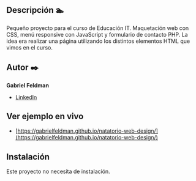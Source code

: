 ## Descripción :swimmer:

Pequeño proyecto para el curso de Educación IT. Maquetación web con CSS, menú responsive con JavaScript y formulario de contacto PHP. La idea era realizar una página utilizando los distintos elementos HTML que vimos en el curso.

## Autor ✒️
**Gabriel Feldman**

* [LinkedIn](https://www.linkedin.com/in/gabrieldfeldman/)


## Ver ejemplo en vivo 
- [https://gabrielfeldman.github.io/natatorio-web-design/](https://gabrielfeldman.github.io/natatorio-web-design/)

## Instalación 
Este proyecto no necesita de instalación. 

